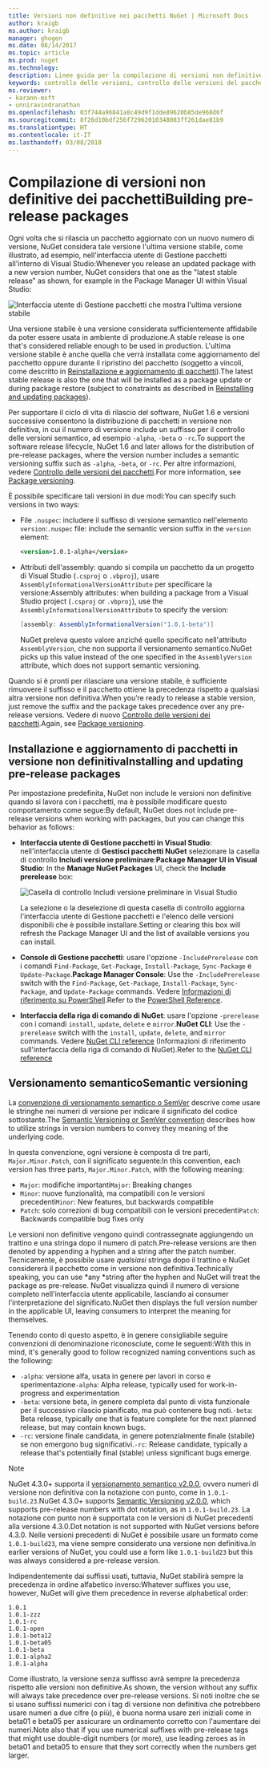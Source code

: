 ```yaml
---
title: Versioni non definitive nei pacchetti NuGet | Microsoft Docs
author: kraigb
ms.author: kraigb
manager: ghogen
ms.date: 08/14/2017
ms.topic: article
ms.prod: nuget
ms.technology: 
description: Linee guida per la compilazione di versioni non definitive dei pacchetti
keywords: controllo delle versioni, controllo delle versioni del pacchetto NuGet, versioni non definitive NuGet, pacchetti in versione non definitiva NuGet, versioni di anteprima dei pacchetti, versioni dei pacchetti RC, versioni dei pacchetti beta, controllo delle versioni semantico NuGet
ms.reviewer:
- karann-msft
- unniravindranathan
ms.openlocfilehash: 03f744a96841a8c49d9f1dde89620b85de968d6f
ms.sourcegitcommit: 8f26d10bdf256f72962010348083ff261dae81b9
ms.translationtype: HT
ms.contentlocale: it-IT
ms.lasthandoff: 03/08/2018
---
```

# <a name="building-pre-release-packages"></a><span data-ttu-id="7fab8-104">Compilazione di versioni non definitive dei pacchetti</span><span class="sxs-lookup"><span data-stu-id="7fab8-104">Building pre-release packages</span></span>

<span data-ttu-id="7fab8-105">Ogni volta che si rilascia un pacchetto aggiornato con un nuovo numero di versione, NuGet considera tale versione l'ultima versione stabile, come illustrato, ad esempio, nell'interfaccia utente di Gestione pacchetti all'interno di Visual Studio:</span><span class="sxs-lookup"><span data-stu-id="7fab8-105">Whenever you release an updated package with a new version number, NuGet considers that one as the "latest stable release" as shown, for example in the Package Manager UI within Visual Studio:</span></span>

![Interfaccia utente di Gestione pacchetti che mostra l'ultima versione stabile](media/Prerelease_01-LatestStable.png)

<span data-ttu-id="7fab8-107">Una versione stabile è una versione considerata sufficientemente affidabile da poter essere usata in ambiente di produzione.</span><span class="sxs-lookup"><span data-stu-id="7fab8-107">A stable release is one that's considered reliable enough to be used in production.</span></span> <span data-ttu-id="7fab8-108">L'ultima versione stabile è anche quella che verrà installata come aggiornamento del pacchetto oppure durante il ripristino del pacchetto (soggetto a vincoli, come descritto in [Reinstallazione e aggiornamento di pacchetti](../consume-packages/reinstalling-and-updating-packages.md)).</span><span class="sxs-lookup"><span data-stu-id="7fab8-108">The latest stable release is also the one that will be installed as a package update or during package restore (subject to constraints as described in [Reinstalling and updating packages](../consume-packages/reinstalling-and-updating-packages.md)).</span></span>

<span data-ttu-id="7fab8-109">Per supportare il ciclo di vita di rilascio del software, NuGet 1.6 e versioni successive consentono la distribuzione di pacchetti in versione non definitiva, in cui il numero di versione include un suffisso per il controllo delle versioni semantico, ad esempio `-alpha`, `-beta` o `-rc`.</span><span class="sxs-lookup"><span data-stu-id="7fab8-109">To support the software release lifecycle, NuGet 1.6 and later allows for the distribution of pre-release packages, where the version number includes a semantic versioning suffix such as `-alpha`, `-beta`, or `-rc`.</span></span> <span data-ttu-id="7fab8-110">Per altre informazioni, vedere [Controllo delle versioni dei pacchetti](../reference/package-versioning.md#pre-release-versions).</span><span class="sxs-lookup"><span data-stu-id="7fab8-110">For more information, see [Package versioning](../reference/package-versioning.md#pre-release-versions).</span></span>

<span data-ttu-id="7fab8-111">È possibile specificare tali versioni in due modi:</span><span class="sxs-lookup"><span data-stu-id="7fab8-111">You can specify such versions in two ways:</span></span>

- <span data-ttu-id="7fab8-112">File `.nuspec`: includere il suffisso di versione semantico nell'elemento `version`:</span><span class="sxs-lookup"><span data-stu-id="7fab8-112">`.nuspec` file: include the semantic version suffix in the `version` element:</span></span>

    ```xml
    <version>1.0.1-alpha</version>
    ```

- <span data-ttu-id="7fab8-113">Attributi dell'assembly: quando si compila un pacchetto da un progetto di Visual Studio (`.csproj` o `.vbproj`), usare `AssemblyInformationalVersionAttribute` per specificare la versione:</span><span class="sxs-lookup"><span data-stu-id="7fab8-113">Assembly attributes: when building a package from a Visual Studio project (`.csproj` or `.vbproj`), use the `AssemblyInformationalVersionAttribute` to specify the version:</span></span>

    ```cs
    [assembly: AssemblyInformationalVersion("1.0.1-beta")]
    ```

    <span data-ttu-id="7fab8-114">NuGet preleva questo valore anziché quello specificato nell'attributo `AssemblyVersion`, che non supporta il versionamento semantico.</span><span class="sxs-lookup"><span data-stu-id="7fab8-114">NuGet picks up this value instead of the one specified in the `AssemblyVersion` attribute, which does not support semantic versioning.</span></span>

<span data-ttu-id="7fab8-115">Quando si è pronti per rilasciare una versione stabile, è sufficiente rimuovere il suffisso e il pacchetto ottiene la precedenza rispetto a qualsiasi altra versione non definitiva.</span><span class="sxs-lookup"><span data-stu-id="7fab8-115">When you’re ready to release a stable version, just remove the suffix and the package takes precedence over any pre-release versions.</span></span> <span data-ttu-id="7fab8-116">Vedere di nuovo [Controllo delle versioni dei pacchetti](../reference/package-versioning.md#pre-release-versions).</span><span class="sxs-lookup"><span data-stu-id="7fab8-116">Again, see [Package versioning](../reference/package-versioning.md#pre-release-versions).</span></span>

## <a name="installing-and-updating-pre-release-packages"></a><span data-ttu-id="7fab8-117">Installazione e aggiornamento di pacchetti in versione non definitiva</span><span class="sxs-lookup"><span data-stu-id="7fab8-117">Installing and updating pre-release packages</span></span>

<span data-ttu-id="7fab8-118">Per impostazione predefinita, NuGet non include le versioni non definitive quando si lavora con i pacchetti, ma è possibile modificare questo comportamento come segue:</span><span class="sxs-lookup"><span data-stu-id="7fab8-118">By default, NuGet does not include pre-release versions when working with packages, but you can change this behavior as follows:</span></span>

- <span data-ttu-id="7fab8-119">**Interfaccia utente di Gestione pacchetti in Visual Studio**: nell'interfaccia utente di **Gestisci pacchetti NuGet** selezionare la casella di controllo **Includi versione preliminare**:</span><span class="sxs-lookup"><span data-stu-id="7fab8-119">**Package Manager UI in Visual Studio**: In the **Manage NuGet Packages** UI, check the **Include prerelease** box:</span></span>

    ![Casella di controllo Includi versione preliminare in Visual Studio](media/Prerelease_02-CheckPrerelease.png)

    <span data-ttu-id="7fab8-121">La selezione o la deselezione di questa casella di controllo aggiorna l'interfaccia utente di Gestione pacchetti e l'elenco delle versioni disponibili che è possibile installare.</span><span class="sxs-lookup"><span data-stu-id="7fab8-121">Setting or clearing this box will refresh the Package Manager UI and the list of available versions you can install.</span></span>

- <span data-ttu-id="7fab8-122">**Console di Gestione pacchetti**: usare l'opzione `-IncludePrerelease` con i comandi `Find-Package`, `Get-Package`, `Install-Package`, `Sync-Package` e `Update-Package`.</span><span class="sxs-lookup"><span data-stu-id="7fab8-122">**Package Manager Console**: Use the `-IncludePrerelease` switch with the `Find-Package`, `Get-Package`, `Install-Package`, `Sync-Package`, and `Update-Package` commands.</span></span> <span data-ttu-id="7fab8-123">Vedere [Informazioni di riferimento su PowerShell](../tools/powershell-reference.md).</span><span class="sxs-lookup"><span data-stu-id="7fab8-123">Refer to the [PowerShell Reference](../tools/powershell-reference.md).</span></span>

- <span data-ttu-id="7fab8-124">**Interfaccia della riga di comando di NuGet**: usare l'opzione `-prerelease` con i comandi `install`, `update`, `delete` e `mirror`.</span><span class="sxs-lookup"><span data-stu-id="7fab8-124">**NuGet CLI**: Use the `-prerelease` switch with the `install`, `update`, `delete`, and `mirror` commands.</span></span> <span data-ttu-id="7fab8-125">Vedere [NuGet CLI reference](../tools/nuget-exe-cli-reference.md) (Informazioni di riferimento sull'interfaccia della riga di comando di NuGet).</span><span class="sxs-lookup"><span data-stu-id="7fab8-125">Refer to the [NuGet CLI reference](../tools/nuget-exe-cli-reference.md)</span></span>

## <a name="semantic-versioning"></a><span data-ttu-id="7fab8-126">Versionamento semantico</span><span class="sxs-lookup"><span data-stu-id="7fab8-126">Semantic versioning</span></span>

<span data-ttu-id="7fab8-127">La [convenzione di versionamento semantico o SemVer](http://semver.org/spec/v1.0.0.html) descrive come usare le stringhe nei numeri di versione per indicare il significato del codice sottostante.</span><span class="sxs-lookup"><span data-stu-id="7fab8-127">The [Semantic Versioning or SemVer convention](http://semver.org/spec/v1.0.0.html) describes how to utilize strings in version numbers to convey they meaning of the underlying code.</span></span>

<span data-ttu-id="7fab8-128">In questa convenzione, ogni versione è composta di tre parti, `Major.Minor.Patch`, con il significato seguente:</span><span class="sxs-lookup"><span data-stu-id="7fab8-128">In this convention, each version has three parts, `Major.Minor.Patch`, with the following meaning:</span></span>

- <span data-ttu-id="7fab8-129">`Major`: modifiche importanti</span><span class="sxs-lookup"><span data-stu-id="7fab8-129">`Major`: Breaking changes</span></span>
- <span data-ttu-id="7fab8-130">`Minor`: nuove funzionalità, ma compatibili con le versioni precedenti</span><span class="sxs-lookup"><span data-stu-id="7fab8-130">`Minor`: New features, but backwards compatible</span></span>
- <span data-ttu-id="7fab8-131">`Patch`: solo correzioni di bug compatibili con le versioni precedenti</span><span class="sxs-lookup"><span data-stu-id="7fab8-131">`Patch`: Backwards compatible bug fixes only</span></span>

<span data-ttu-id="7fab8-132">Le versioni non definitive vengono quindi contrassegnate aggiungendo un trattino e una stringa dopo il numero di patch.</span><span class="sxs-lookup"><span data-stu-id="7fab8-132">Pre-release versions are then denoted by appending a hyphen and a string after the patch number.</span></span> <span data-ttu-id="7fab8-133">Tecnicamente, è possibile usare *qualsiasi* stringa dopo il trattino e NuGet considererà il pacchetto come in versione non definitiva.</span><span class="sxs-lookup"><span data-stu-id="7fab8-133">Technically speaking, you can use *any *string after the hyphen and NuGet will treat the package as pre-release.</span></span> <span data-ttu-id="7fab8-134">NuGet visualizza quindi il numero di versione completo nell'interfaccia utente applicabile, lasciando ai consumer l'interpretazione del significato.</span><span class="sxs-lookup"><span data-stu-id="7fab8-134">NuGet then displays the full version number in the applicable UI, leaving consumers to interpret the meaning for themselves.</span></span>

<span data-ttu-id="7fab8-135">Tenendo conto di questo aspetto, è in genere consigliabile seguire convenzioni di denominazione riconosciute, come le seguenti:</span><span class="sxs-lookup"><span data-stu-id="7fab8-135">With this in mind, it's generally good to follow recognized naming conventions such as the following:</span></span>

- <span data-ttu-id="7fab8-136">`-alpha`: versione alfa, usata in genere per lavori in corso e sperimentazione</span><span class="sxs-lookup"><span data-stu-id="7fab8-136">`-alpha`: Alpha release, typically used for work-in-progress and experimentation</span></span>
- <span data-ttu-id="7fab8-137">`-beta`: versione beta, in genere completa dal punto di vista funzionale per il successivo rilascio pianificato, ma può contenere bug noti.</span><span class="sxs-lookup"><span data-stu-id="7fab8-137">`-beta`: Beta release, typically one that is feature complete for the next planned release, but may contain known bugs.</span></span>
- <span data-ttu-id="7fab8-138">`-rc`: versione finale candidata, in genere potenzialmente finale (stabile) se non emergono bug significativi.</span><span class="sxs-lookup"><span data-stu-id="7fab8-138">`-rc`: Release candidate, typically a release that's potentially final (stable) unless significant bugs emerge.</span></span>

> [!Note]
> <span data-ttu-id="7fab8-139">NuGet 4.3.0+ supporta il [versionamento semantico v2.0.0](http://semver.org/spec/v2.0.0.html), ovvero numeri di versione non definitiva con la notazione con punto, come in `1.0.1-build.23`.</span><span class="sxs-lookup"><span data-stu-id="7fab8-139">NuGet 4.3.0+ supports [Semantic Versioning v2.0.0](http://semver.org/spec/v2.0.0.html), which supports pre-release numbers with dot notation, as in `1.0.1-build.23`.</span></span> <span data-ttu-id="7fab8-140">La notazione con punto non è supportata con le versioni di NuGet precedenti alla versione 4.3.0.</span><span class="sxs-lookup"><span data-stu-id="7fab8-140">Dot notation is not supported with NuGet versions before 4.3.0.</span></span> <span data-ttu-id="7fab8-141">Nelle versioni precedenti di NuGet è possibile usare un formato come `1.0.1-build23`, ma viene sempre considerato una versione non definitiva.</span><span class="sxs-lookup"><span data-stu-id="7fab8-141">In earlier versions of NuGet, you could use a form like `1.0.1-build23` but this was always considered a pre-release version.</span></span>

<span data-ttu-id="7fab8-142">Indipendentemente dai suffissi usati, tuttavia, NuGet stabilirà sempre la precedenza in ordine alfabetico inverso:</span><span class="sxs-lookup"><span data-stu-id="7fab8-142">Whatever suffixes you use, however, NuGet will give them precedence in reverse alphabetical order:</span></span>

    1.0.1
    1.0.1-zzz
    1.0.1-rc
    1.0.1-open
    1.0.1-beta12
    1.0.1-beta05
    1.0.1-beta
    1.0.1-alpha2
    1.0.1-alpha

<span data-ttu-id="7fab8-143">Come illustrato, la versione senza suffisso avrà sempre la precedenza rispetto alle versioni non definitive.</span><span class="sxs-lookup"><span data-stu-id="7fab8-143">As shown, the version without any suffix will always take precedence over pre-release versions.</span></span> <span data-ttu-id="7fab8-144">Si noti inoltre che se si usano suffissi numerici con i tag di versione non definitiva che potrebbero usare numeri a due cifre (o più), è buona norma usare zeri iniziali come in beta01 e beta05 per assicurare un ordinamento corretto con l'aumentare dei numeri.</span><span class="sxs-lookup"><span data-stu-id="7fab8-144">Note also that if you use numerical suffixes with pre-release tags that might use double-digit numbers (or more), use leading zeroes as in beta01 and beta05 to ensure that they sort correctly when the numbers get larger.</span></span>
